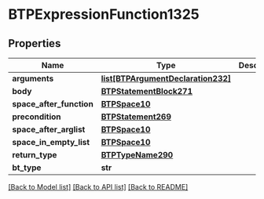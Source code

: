 # BTPExpressionFunction1325

## Properties
Name | Type | Description | Notes
------------ | ------------- | ------------- | -------------
**arguments** | [**list[BTPArgumentDeclaration232]**](BTPArgumentDeclaration232.md) |  | [optional] 
**body** | [**BTPStatementBlock271**](BTPStatementBlock271.md) |  | [optional] 
**space_after_function** | [**BTPSpace10**](BTPSpace10.md) |  | [optional] 
**precondition** | [**BTPStatement269**](BTPStatement269.md) |  | [optional] 
**space_after_arglist** | [**BTPSpace10**](BTPSpace10.md) |  | [optional] 
**space_in_empty_list** | [**BTPSpace10**](BTPSpace10.md) |  | [optional] 
**return_type** | [**BTPTypeName290**](BTPTypeName290.md) |  | [optional] 
**bt_type** | **str** |  | [optional] 

[[Back to Model list]](../README.md#documentation-for-models) [[Back to API list]](../README.md#documentation-for-api-endpoints) [[Back to README]](../README.md)


